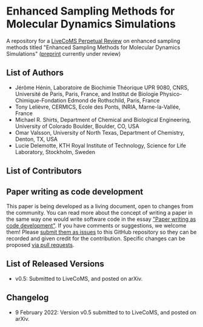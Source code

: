 # Enhanced Sampling Methods for Molecular Dynamics Simulations
A repository for a [LiveCoMS Perpetual Review](https://livecomsjournal.org/index.php/livecoms/catalog/category/reviews) on enhanced sampling methods titled "Enhanced Sampling Methods for Molecular Dynamics Simulations" ([preprint](https://arxiv.org/abs/2202.04164) currently under review)

## List of Authors
- Jérôme Hénin, Laboratoire de Biochimie Théorique UPR 9080, CNRS, Université de Paris, Paris, France, and Institut de Biologie Physico-Chimique-Fondation Edmond de Rothschild, Paris, France
- Tony Lelièvre, CERMICS, Ecole des Ponts, INRIA, Marne-la-Vallée, France
- Michael R. Shirts, Department of Chemical and Biological Engineering, University of Colorado Boulder, Boulder, CO, USA
- Omar Valsson, University of North Texas, Department of Chemistry, Denton, TX, USA
- Lucie Delemotte, KTH Royal Institute of Technology, Science for Life Laboratory, Stockholm, Sweden

## List of Contributors
<!-- We suggest listing contributers in order of addition. -->

## Paper writing as code development
<!-- This discussion is so that people know how to contribute to your document. -->
This paper is being developed as a living document, open to changes from the community. You can read more about the concept of writing a paper in the same way one would write software code in the essay ["Paper writing as code development"](https://livecomsjournal.github.io/about/paper_code/). If you have comments or suggestions, we welcome them! Please [submit them as issues](https://guides.github.com/features/issues/) to this GitHub repository so they can be recorded and given credit for the contribution. Specific changes can be proposed [via pull requests](https://help.github.com/articles/about-pull-requests/).

## List of Released Versions
<!-- update this when you decide to release a version either by preprint or when submitted to LiveCoMS-->
- v0.5: Submitted to LiveCoMS, and posted on arXiv.

## Changelog
<!-- Here, record summaries of important changes. A granular discussion of changes will be kept in GitHub by issue tracking.-->
- 9 February 2022: Version v0.5 submitted to to LiveCoMS, and posted on arXiv.
